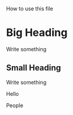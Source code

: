 How to use this file
# Big Heading 

Write something 

## Small Heading 

Write something

Hello 

People